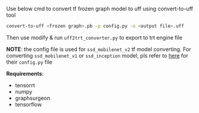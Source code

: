 Use below cmd to convert tf frozen graph model to uff using convert-to-uff tool

```sh
convert-to-uff <frozen graph>.pb -p config.py -o <output file>.uff
```

Then use modify & run `uff2trt_converter.py` to export to trt engine file

**NOTE**: the config file is used for `ssd_mobilenet_v2` tf model converting. For converting `ssd_mobilenet_v1` or `ssd_inception` model, pls refer to [here](https://github.com/AastaNV/TRT_object_detection/tree/master/config) for their `config.py` file

**Requirements**:
* tensorrt
* numpy
* graphsurgeon
* tensorflow
